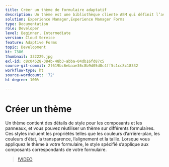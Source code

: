 ```yaml
---
title: Créer un thème de formulaire adaptatif
description: Un thème est une bibliothèque cliente AEM qui définit l’aspect de votre formulaire adaptatif.
solution: Experience Manager,Experience Manager Forms
type: Documentation
role: Developer
level: Beginner, Intermediate
version: Cloud Service
feature: Adaptive Forms
topic: Development
kt: 7386
thumbnail: 332229.jpg
exl-id: c8c04528-384b-48b3-abba-04db16fd87c5
source-git-commit: 2f619bc6ebaae36c8b9d05d8c4ff5c1cc8c18332
workflow-type: ht
source-wordcount: '72'
ht-degree: 100%

---
```


# Créer un thème

Un thème contient des détails de style pour les composants et les panneaux, et vous pouvez réutiliser un thème sur différents formulaires. Ces styles incluent les propriétés telles que les couleurs d’arrière-plan, les couleurs d’état, la transparence, l’alignement et la taille. Lorsque vous appliquez le thème à votre formulaire, le style spécifié s’applique aux composants correspondants de votre formulaire.

>[!VIDEO](https://video.tv.adobe.com/v/332229?quality=12&learn=on)
